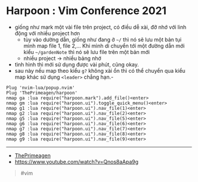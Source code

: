 # Harpoon : Vim Conference 2021

- giống như mark một vài file trên project, có điều dễ xài, đỡ nhớ với linh động với nhiều project hơn
  - tùy vào dường dẫn, giống như đang ở `~/` thì nó sẽ lưu một bản tụi mình map file 1, file 2,... Khi mình di chuyển tới một đường dẫn mới kiểu `~/gardenNote` thì nó sẽ lưu file trên một bản mới
  - nhiều project → nhiều bảng nhớ
- tình hình thì mới sử dụng được vài phút, cũng okay.
- sau này nếu map theo kiểu `g?` không xài ổn thì có thể chuyển qua kiểu map khác sử dụng `<leader>` chẳng hạn.-

```vim
Plug 'nvim-lua/popup.nvim'
Plug 'ThePrimeagen/harpoon'
nmap ga :lua require("harpoon.mark").add_file()<enter>
nmap gm :lua require("harpoon.ui").toggle_quick_menu()<enter>
nmap g1 :lua require("harpoon.ui").nav_file(1)<enter>
nmap g2 :lua require("harpoon.ui").nav_file(2)<enter>
nmap g5 :lua require("harpoon.ui").nav_file(5)<enter>
nmap g6 :lua require("harpoon.ui").nav_file(6)<enter>
nmap g7 :lua require("harpoon.ui").nav_file(7)<enter>
nmap g8 :lua require("harpoon.ui").nav_file(8)<enter>
nmap g9 :lua require("harpoon.ui").nav_file(9)<enter>
```

---

- [ThePrimeagen](20211103000749.md)
- https://www.youtube.com/watch?v=Qnos8aApa9g

> #vim
